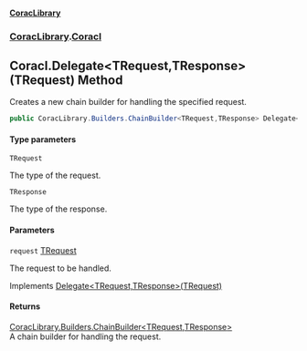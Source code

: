 #### [CoracLibrary](CoracLibrary.md 'CoracLibrary')
### [CoracLibrary](CoracLibrary.md 'CoracLibrary').[Coracl](CoracLibrary.Coracl.md 'CoracLibrary.Coracl')

## Coracl.Delegate<TRequest,TResponse>(TRequest) Method

Creates a new chain builder for handling the specified request.

```csharp
public CoracLibrary.Builders.ChainBuilder<TRequest,TResponse> Delegate<TRequest,TResponse>(TRequest request);
```
#### Type parameters

<a name='CoracLibrary.Coracl.Delegate_TRequest,TResponse_(TRequest).TRequest'></a>

`TRequest`

The type of the request.

<a name='CoracLibrary.Coracl.Delegate_TRequest,TResponse_(TRequest).TResponse'></a>

`TResponse`

The type of the response.
#### Parameters

<a name='CoracLibrary.Coracl.Delegate_TRequest,TResponse_(TRequest).request'></a>

`request` [TRequest](CoracLibrary.Coracl.Delegate_TRequest,TResponse_(TRequest).md#CoracLibrary.Coracl.Delegate_TRequest,TResponse_(TRequest).TRequest 'CoracLibrary.Coracl.Delegate<TRequest,TResponse>(TRequest).TRequest')

The request to be handled.

Implements [Delegate&lt;TRequest,TResponse&gt;(TRequest)](CoracLibrary.Contracts.ICoracl.Delegate_TRequest,TResponse_(TRequest).md 'CoracLibrary.Contracts.ICoracl.Delegate<TRequest,TResponse>(TRequest)')

#### Returns
[CoracLibrary.Builders.ChainBuilder&lt;](CoracLibrary.Builders.ChainBuilder_TRequest,TResponse_.md 'CoracLibrary.Builders.ChainBuilder<TRequest,TResponse>')[TRequest](CoracLibrary.Coracl.Delegate_TRequest,TResponse_(TRequest).md#CoracLibrary.Coracl.Delegate_TRequest,TResponse_(TRequest).TRequest 'CoracLibrary.Coracl.Delegate<TRequest,TResponse>(TRequest).TRequest')[,](CoracLibrary.Builders.ChainBuilder_TRequest,TResponse_.md 'CoracLibrary.Builders.ChainBuilder<TRequest,TResponse>')[TResponse](CoracLibrary.Coracl.Delegate_TRequest,TResponse_(TRequest).md#CoracLibrary.Coracl.Delegate_TRequest,TResponse_(TRequest).TResponse 'CoracLibrary.Coracl.Delegate<TRequest,TResponse>(TRequest).TResponse')[&gt;](CoracLibrary.Builders.ChainBuilder_TRequest,TResponse_.md 'CoracLibrary.Builders.ChainBuilder<TRequest,TResponse>')  
A chain builder for handling the request.